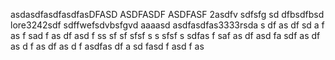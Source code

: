 asdasdfasdfasdfasDFASD
ASDFASDF
ASDFASF
2asdfv sdfsfg sd dfbsdfbsd 
lore3242sdf 
sdffwefsdvbsfgvd
aaaasd
asdfasdfas3333rsda  s df as df sd  a f as f sad f as df asd f ss sf  sf sfsf  s s sfsf s 
sdfas f saf as df asd fa sdf as df as d f as df as d f asdfas df a sd fasd f asd f as
